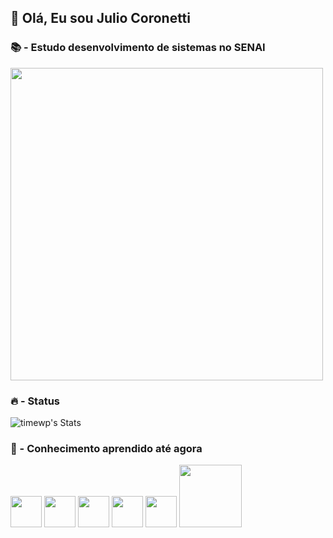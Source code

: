 ## 👋 Olá, Eu sou Julio Coronetti

### 📚 - Estudo desenvolvimento de sistemas no SENAI

<img src="https://github.com/JulioCoronetti/JulioCoronetti/assets/133894436/5320895b-5aa1-4836-af8d-82e183da343b" width="500">

### 🔥 - Status
![timewp's Stats](https://github-readme-stats.vercel.app/api?username=julioCoronetti&theme=dark&show_icons=true&hide_border=true&count_private=true)

### 🧠 - Conhecimento aprendido até agora

<img src="https://github.com/JulioCoronetti/JulioCoronetti/assets/133894436/8594d8b3-2186-4115-9616-c423d8d79bed" width="50">
<img src="https://github.com/JulioCoronetti/JulioCoronetti/assets/133894436/2950f426-ba74-4033-a2c9-e72b514a3b31" width="50">
<img src="https://github.com/JulioCoronetti/JulioCoronetti/assets/133894436/040dad66-7058-4f88-82d3-bf296231efe9" width="50">
<img src="https://github.com/JulioCoronetti/JulioCoronetti/assets/133894436/1163ae77-9994-4a03-a83d-4826d697e233" width="50">
<img src="https://github.com/JulioCoronetti/JulioCoronetti/assets/133894436/1acef3b9-e3a6-4752-9806-36c61a590e12" width="50">
<img src="https://github.com/JulioCoronetti/JulioCoronetti/assets/133894436/661df5b1-71b5-43cc-9435-7fff4c97f07a" width="100">
